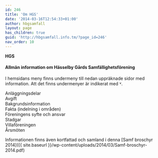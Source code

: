 ```yaml
---
id: 246
title: 'Om HGS'
date: '2014-03-16T12:54:33+01:00'
author: hbgsamfall
layout: page
has_children: true
guid: 'http://hbgsamfall.info.tm/?page_id=246'
nav_order: 10
---
```


**HGS**

#### **Allmän information om Hässelby Gårds Samfällighetsförening**

I hemsidans meny finns undermeny till nedan uppräknade sidor med information. Att det finns undermenyer är indikerat med ˅.

Anläggningsdelar  
Avgift  
Bakgrundsinformation  
Fakta (indelning i områden)  
Föreningens syfte och ansvar  
Stadgar  
Villaföreningen  
Årsmöten

Informationen finns även kortfattad och samland i denna [Samf broschyr 2014]({{ site.baseurl }}/wp-content/uploads/2014/03/Samf-broschyr-2014.pdf)
